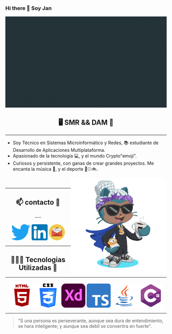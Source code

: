 ### Hi there  👋 Soy Jan

<img src="./img/fotogithub.gif">


<h2 align="center">🖥️ SMR && DAM 🚀</h2>

---
 - Soy Técnico en Sistemas Microinformático y Redes, 📚 estudiante de Desarrollo de Aplicaciones Multiplataforma.
- Apasionado de la tecnología 💻, y el mundo Crypto"emoji". 
- Curiosos y persistente, con ganas de crear grandes proyectos.
Me encanta la música 🎵,  y el deporte 🏀⚾🚲.

<img align="right" src="./img/octogato.png" width="300px">

<br>


<div align="center">

---

<h2 align="center">📫 contacto 📧</h2>
---


[<img src="./img/descarga.png" width="60px" height="50px">](https://twitter.com/JC_R_M) [<img src="./img/Logo-Linkedi1n.png" width="50px" height="50px">](https://www.linkedin.com/notifications/) [<img src="./img/icono85-communication-email-letter-mail-messege-post-send.png" width="50px" height="50px">](jcramos417@gmail.com)
<br>

</div>

---

<h2 align="center">👨🏽‍💻 Tecnologias Utilizadas 💬</h2>

<hr size="2px" color="red">

<div align="center">
<img src="./img/images.png" width="80px" height="80px"> <img src="./img/image.png" width="75px" height="75px"> <img src="./img/Adobe_XD_CC_icon.svg.png" width="75px" height="75px"> <img src="./img/Typescript_logo_2020.svg" width="75px" height="75px"> <img src="./img/java.png.crdownload" width="80px" height="75px"> <img src="./img/csharp-01.png" width="75px" height="75px">
</div>

---


 > "S una persona es perseverante, aunque sea dura de entendimiento, se hara inteligente; y aunque sea debíl se convertira en fuerte".
